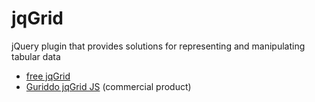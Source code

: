 # jqGrid
jQuery plugin that provides solutions for representing and manipulating tabular data
* [free jqGrid](https://github.com/tonytomov/jqGrid)
* [Guriddo jqGrid JS](http://guriddo.net/?page_id=102663) (commercial product)
